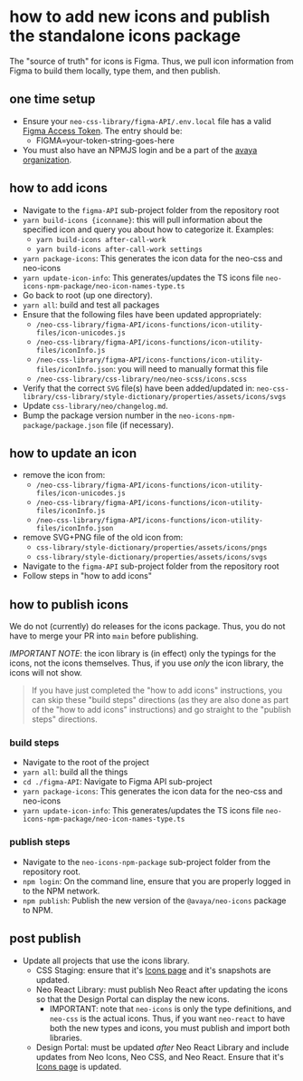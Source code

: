 # how to add new icons and publish the standalone icons package

The "source of truth" for icons is Figma. Thus, we pull icon information from Figma to build them locally, type them, and then publish.

## one time setup

- Ensure your `neo-css-library/figma-API/.env.local` file has a valid [Figma Access Token](https://www.figma.com/developers/api#access-tokens). The entry should be:
  - FIGMA=your-token-string-goes-here
- You must also have an NPMJS login and be a part of the [avaya organization](https://www.npmjs.com/settings/avaya/packages).

## how to add icons

- Navigate to the `figma-API` sub-project folder from the repository root
- `yarn build-icons {iconname}`: this will pull information about the specified icon and query you about how to categorize it. Examples:
  - `yarn build-icons after-call-work`
  - `yarn build-icons after-call-work settings`
- `yarn package-icons`: This generates the icon data for the neo-css and neo-icons
- `yarn update-icon-info`: This generates/updates the TS icons file `neo-icons-npm-package/neo-icon-names-type.ts`
- Go back to root (up one directory).
- `yarn all`: build and test all packages
- Ensure that the following files have been updated appropriately:
  - `/neo-css-library/figma-API/icons-functions/icon-utility-files/icon-unicodes.js`
  - `/neo-css-library/figma-API/icons-functions/icon-utility-files/iconInfo.js`
  - `/neo-css-library/figma-API/icons-functions/icon-utility-files/iconInfo.json`: you will need to manually format this file
  - `/neo-css-library/css-library/neo/neo-scss/icons.scss`
- Verify that the correct `SVG` file(s) have been added/updated in: `neo-css-library/css-library/style-dictionary/properties/assets/icons/svgs`
- Update `css-library/neo/changelog.md`.
- Bump the package version number in the `neo-icons-npm-package/package.json` file (if necessary).

## how to update an icon

- remove the icon from:
  - `/neo-css-library/figma-API/icons-functions/icon-utility-files/icon-unicodes.js`
  - `/neo-css-library/figma-API/icons-functions/icon-utility-files/iconInfo.js`
  - `/neo-css-library/figma-API/icons-functions/icon-utility-files/iconInfo.json`
- remove SVG+PNG file of the old icon from:
  - `css-library/style-dictionary/properties/assets/icons/pngs`
  - `css-library/style-dictionary/properties/assets/icons/svgs`
- Navigate to the `figma-API` sub-project folder from the repository root
- Follow steps in "how to add icons"

## how to publish icons

We do not (currently) do releases for the icons package. Thus, you do not have to merge your PR into `main` before publishing.

*IMPORTANT NOTE*: the icon library is (in effect) only the typings for the icons, not the icons themselves. Thus, if you use _only_ the icon library, the icons will not show.

> If you have just completed the "how to add icons" instructions, you can skip these "build steps" directions (as they are also done as part of the "how to add icons" instructions) and go straight to the "publish steps" directions.

### build steps

- Navigate to the root of the project
- `yarn all`: build all the things
- `cd ./figma-API`: Navigate to Figma API sub-project
- `yarn package-icons`: This generates the icon data for the neo-css and neo-icons
- `yarn update-icon-info`: This generates/updates the TS icons file `neo-icons-npm-package/neo-icon-names-type.ts`

### publish steps

- Navigate to the `neo-icons-npm-package` sub-project folder from the repository root.
- `npm login`: On the command line, ensure that you are properly logged in to the NPM network.
- `npm publish`: Publish the new version of the `@avaya/neo-icons` package to NPM.

## post publish

- Update all projects that use the icons library.
  - CSS Staging: ensure that it's [Icons page](https://css-staging.netlify.app/icons/) and it's snapshots are updated.
  - Neo React Library: must publish Neo React after updating the icons so that the Design Portal can display the new icons.
    - IMPORTANT: note that `neo-icons` is only the type definitions, and `neo-css` is the actual icons. Thus, if you want `neo-react` to have both the new types and icons, you must publish and import both libraries.
  - Design Portal: must be updated _after_ Neo React Library and include updates from Neo Icons, Neo CSS, and Neo React. Ensure that it's [Icons page](https://design.avaya.com/icons) is updated.
